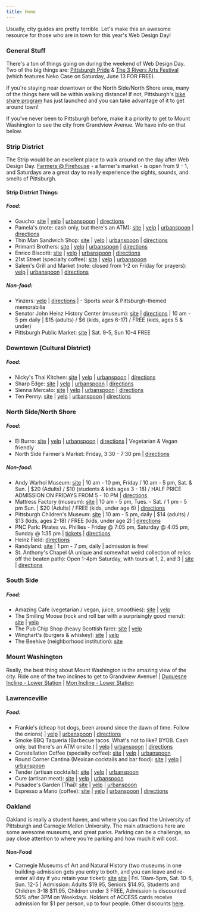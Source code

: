 ```yaml
---
title: Home
---
```


Usually, city guides are pretty terrible. Let's make this an awesome resource for those who are in town for this year's Web Design Day!

### General Stuff
There's a ton of things going on during the weekend of Web Design Day. Two of the big things are: [Pittsburgh Pride](http://www.pittsburghpride.org/) & [The 3 Rivers Arts Festival](http://www.3riversartsfest.org/) (which features Neko Case on Saturday, June 13 FOR FREE).

If you're staying near downtown or the North Side/North Shore area, many of the things here will be within walking distance! If not, Pittsburgh's [bike share program](https://healthyridepgh.com) has just launched and you can take advantage of it to get around town!

If you've never been to Pittsburgh before, make it a priority to get to Mount Washington to see the city from Grandview Avenue. We have info on that below.

### Strip District
The Strip would be an excellent place to walk around on the day after Web Design Day. [Farmers @ Firehouse](http://farmersatfirehouse.com/) - a farmer's market - is open from 9 - 1, and Saturdays are a great day to really experience the sights, sounds, and smells of Pittsburgh.

#### Strip District Things:
##### Food:
* Gaucho: [site](http://eatgaucho.com/) | [yelp](http://www.yelp.com/biz/gaucho-parrilla-argentina-pittsburgh) | [urbanspoon](http://www.urbanspoon.com/r/23/1729706/restaurant/Strip-District/Gaucho-Parrilla-Argentina-Pittsburgh) | [directions](https://goo.gl/maps/hE6XU)
* Pamela's (note: cash only, but there's an ATM): [site](http://www.pamelasdiner.com/) | [yelp](http://www.yelp.com/biz/pamelas-p-and-g-diner-pittsburgh) | [urbanspoon](http://www.urbanspoon.com/r/23/271273/restaurant/Strip-District/Pamelas-P-G-Diner-Pittsburgh) | [directions](https://goo.gl/maps/iY445)
* Thin Man Sandwich Shop: [site](http://thinmansandwichshop.com/) | [yelp](http://www.yelp.com/biz/thin-man-sandwich-shop-pittsburgh) | [urbanspoon](http://www.urbanspoon.com/r/23/1715847/restaurant/Strip-District/Thin-Man-Sandwich-Shop-Pittsburgh) | [directions](https://goo.gl/maps/euDPB)
* Primanti Brothers: [site](https://www.primantibros.com/) | [yelp](http://www.yelp.com/biz/primanti-brothers-pittsburgh) | [urbanspoon](http://www.urbanspoon.com/r/23/271431/restaurant/Strip-District/Primanti-Brothers-Pittsburgh) | [directions](https://goo.gl/maps/KbHFL)
* Enrico Biscotti: [site](http://www.enricobiscotti.com/) | [yelp](http://www.yelp.com/biz/the-enrico-biscotti-co-pittsburgh) | [urbanspoon](http://www.urbanspoon.com/r/23/270566/restaurant/Strip-District/Enrico-Biscotti-Pittsburgh) | [directions](https://goo.gl/maps/vcHjk)
* 21st Street (specialty coffee): [site](http://21streetcoffee.com/) | [yelp](http://www.yelp.com/biz/21st-street-coffee-and-tea-pittsburgh) | [urbanspoon](http://www.urbanspoon.com/r/23/334397/restaurant/Strip-District/21st-Street-Coffee-and-Tea-Pittsburgh)
* Salem's Grill and Market (note: closed from 1-2 on Friday for prayers):
 [yelp](http://www.yelp.com/biz/salems-market-and-grill-pittsburgh) |
 [urbanspoon](http://www.urbanspoon.com/r/23/1502578/restaurant/Strip-District/Salems-Market-Grill-Pittsburgh) |
 [directions](https://goo.gl/maps/XagDH)

##### Non-food:
* Yinzers: [yelp](http://www.yelp.com/biz/yinzers-pittsburgh) | [directions](https://goo.gl/maps/EDwRI) | - Sports wear & Pittsburgh-themed memorabilia
* Senator John Heinz History Center (museum): [site](http://www.heinzhistorycenter.org/) | [directions](https://goo.gl/maps/nGEJJ) | 10 am - 5 pm daily | $15 (adults) / $6 (kids, ages 6-17) / FREE (kids, ages 5 & under)
* Pittsburgh Public Market: [site](http://pittsburghpublicmarket.org/) | Sat. 9-5, Sun 10-4 FREE

### Downtown (Cultural District)
##### Food: 
* Nicky's Thai Kitchen: [site](http://www.nickysthaikitchen.com/) | [yelp](http://www.yelp.com/biz/nickys-thai-kitchen-pittsburgh) | [urbanspoon](https://www.zomato.com/pittsburgh/nickys-thai-kitchen-1-pittsburgh/maps) | [directions](https://goo.gl/maps/seogX)
* Sharp Edge: [site](http://sharpedgebeer.com/bistro-on-penn) | [yelp](http://www.yelp.com/biz/bistro-penn-pittsburgh-4) | [urbanspoon](https://www.zomato.com/pittsburgh/the-sharp-edge-bistro-penn-pittsburgh/maps) | [directions](https://goo.gl/maps/bAXLo)
* Sienna Mercato: [site](http://www.siennapgh.com/mercato/) | [yelp](http://www.yelp.com/biz/sienna-mercato-pittsburgh) | [urbanspoon](https://www.zomato.com/pittsburgh/emporio-a-meatball-joint-pittsburgh) | [directions](https://goo.gl/maps/odkPP)
* Ten Penny: [site](http://www.tenpennypgh.com/) | [yelp](http://www.yelp.com/biz/ten-penny-pittsburgh) | [urbanspoon](https://www.zomato.com/pittsburgh/ten-penny-pittsburgh/menu) | [directions](https://goo.gl/maps/JJRbw)

### North Side/North Shore
##### Food:
* El Burro: [site](http://www.elburropgh.com/) | [yelp](http://www.yelp.com/biz/el-burro-pittsburgh) | [urbanspoon](http://www.urbanspoon.com/r/23/1712246/restaurant/North-Side/El-Burro-Comedor-Pittsburgh) | [directions](https://goo.gl/maps/Qz9Jx) | Vegetarian & Vegan friendly
* North Side Farmer's Market: Friday, 3:30 - 7:30 pm | [directions](https://goo.gl/maps/796GF)

##### Non-food:
* Andy Warhol Museum: [site](http://www.warhol.org/) | 10 am - 10 pm, Friday / 10 am - 5 pm, Sat. & Sun. | $20 (Adults) / $10 (students & kids ages 3 - 18) / HALF PRICE ADMISSION ON FRIDAYS FROM 5 - 10 PM | [directions](https://goo.gl/maps/bIal0)
* Mattress Factory (museum): [site](http://www.mattress.org/) | 10 am - 5 pm, Tues. - Sat. / 1 pm - 5 pm Sun. | $20 (Adults) / FREE (kids, under age 6) | [directions](https://goo.gl/maps/I8VO4)
* Pittsburgh Children's Museum: [site](https://pittsburghkids.org/) | 10 am - 5 pm, daily | $14 (adults) / $13 (kids, ages 2-18) / FREE (kids, under age 2) | [directions](https://goo.gl/maps/5NPtf)
* PNC Park: Pirates vs. Phillies - Friday @ 7:05 pm, Saturday @ 4:05 pm, Sunday @ 1:35 pm | [tickets](http://pittsburgh.pirates.mlb.com/ticketing/index.jsp?c_id=pit) | [directions](https://goo.gl/maps/bKbAL)
* Heinz Field: [directions](https://goo.gl/maps/cyd1J)
* Randyland: [site](http://randy.land/) | 1 pm - 7 pm, daily | admission is free!
* St. Anthony's Chapel (A unique and somewhat weird collection of relics off the beaten path): Open 1-4pm Saturday, with tours at 1, 2, and 3 | [site](http://saintanthonyschapel.org/) | [directions](https://goo.gl/maps/8zWQG)

### South Side
##### Food:
* Amazing Cafe (vegetarian / vegan, juice, smoothies): [site](http://www.amazingyoga.net/cafe/) | [yelp](http://www.yelp.com/biz/amazing-cafe-pittsburgh)
* The Smiling Moose (rock and roll bar with a surprisingly good menu): [site](http://www.smiling-moose.com/) | [yelp](http://www.yelp.com/biz/the-smiling-moose-pittsburgh)
* The Pub Chip Shop (heavy Scottish fare): [site](http://thepubchipshop.com/) | [yelp](http://www.yelp.com/biz/the-pub-chip-shop-pittsburgh)
* Winghart's (burgers & whiskey): [site](http://www.winghartburgers.com/) | [yelp](http://www.yelp.com/biz/wingharts-burger-and-whiskey-bar-pittsburgh-2)
* The Beehive (neighborhood institution): [site](http://www.beehivebuzz.com/)

### Mount Washington
Really, the best thing about Mount Washington is the amazing view of the city. Ride one of the two inclines to get to Grandview Avenue! | [Duquesne Incline - Lower Station](https://goo.gl/maps/20JP7) | [Mon Incline - Lower Station](https://goo.gl/maps/NfqRJ)

### Lawrenceville
##### Food:
* Frankie's (cheap hot dogs, been around since the dawn of time. Follow the onions) | [yelp](http://www.yelp.com/biz/frankies-extra-long-pittsburgh) | [urbanspoon](http://www.urbanspoon.com/r/23/270638/restaurant/Lawrenceville/Frankies-Extra-Long-Pittsburgh) | [directions](https://goo.gl/maps/iYhMd)
* Smoke BBQ Taqueria (Barbecue tacos. What's not to like? BYOB. Cash only, but there's an ATM onsite.) | [yelp](http://www.yelp.com/biz/smoke-bbq-taqueria-pittsburgh) | [urbanspoon](https://www.zomato.com/pittsburgh/smoke-bbq-taqueria-pittsburgh) | [directions](https://goo.gl/maps/C8Uk6)
* Constellation Coffee (specialty coffee): [site](http://www.constellationcoffeepgh.com/) | [yelp](http://www.yelp.com/biz/constellation-coffee-pittsburgh) | [urbanspoon](http://www.urbanspoon.com/r/23/1947665/restaurant/Bloomfield/Constellation-Coffee-Pittsburgh)
* Round Corner Cantina (Mexican cocktails and bar food): [site](http://roundcornercantina.com/) | [yelp](http://www.yelp.com/biz/round-corner-cantina-pittsburgh) | [urbanspoon](http://www.urbanspoon.com/r/23/1484044/restaurant/Lawrenceville/Round-Corner-Cantina-Pittsburgh)
* Tender (artisan cocktails): [site](http://tenderpgh.com/) | [yelp](http://www.yelp.com/biz/tender-bar-and-kitchen-pittsburgh-2) | [urbanspoon](http://www.urbanspoon.com/r/23/1739461/restaurant/Lawrenceville/Tender-Bar-Kitchen-Pittsburgh)
* Cure (artisan meat): [site](http://www.curepittsburgh.com/#welcome-to-cure) | [yelp](http://www.yelp.com/biz/cure-pittsburgh) | [urbanspoon](http://www.urbanspoon.com/r/23/1616797/restaurant/Lawrenceville/Cure-Pittsburgh)
* Pusadee's Garden (Thai): [site](http://www.pusadeesgarden.com/) | [yelp](http://www.yelp.com/biz/pusadees-garden-pittsburgh) | [urbanspoon](http://www.urbanspoon.com/r/23/1453809/restaurant/Lawrenceville/Pusadees-Garden-Pittsburgh)
* Espresso a Mano (coffee): [site](http://espressoamano.com/) |
[yelp](http://www.yelp.com/biz/espresso-a-mano-pittsburgh) |
[urbanspoon](https://www.zomato.com/pittsburgh/espresso-a-mano-pittsburgh) |
[directions](https://goo.gl/maps/xpDCk)

### Oakland
Oakland is really a student haven, and where you can find the University of Pittsburgh and Carnegie Mellon University. The main attractions here are some awesome museums, and great parks. Parking can be a challenge, so pay close attention to where you're parking and how much it will cost. 

#### Non-Food
* Carnegie Museums of Art and Natural History (two museums in one building-admission gets you entry to both, and you can leave and re-enter all day if you retain your ticket): [site](www.cmoa.org) [site](www.http://www.carnegiemnh.org/) | Fri. 10am-5pm, Sat.  10-5, Sun. 12-5 | Admission: Adults $19.95, Seniors $14.95, Students and Children 3-18 $11.95, Children under 3 FREE, Admission is discounted 50% after 3PM on Weekdays. Holders of ACCESS cards receive admission for $1 per person, up to four people. Other discounts [here](http://www.cmoa.org/discounts/).
